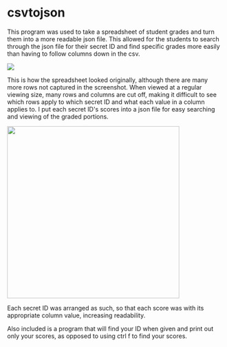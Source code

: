 # csvtojson

This program was used to take a spreadsheet of student grades and turn them into a more readable json file.  This allowed for the students to search through the json file for their secret ID and find specific grades more easily than having to follow columns down in the csv.

<img src="https://i.imgur.com/8w2Bisp.png"></img>

This is how the spreadsheet looked originally, although there are many more rows not captured in the screenshot.  When viewed at a regular viewing size, many rows and columns are cut off, making it difficult to see which rows apply to which secret ID and what each value in a column applies to.  I put each secret ID's scores into a json file for easy searching and viewing of the graded portions.

<img src="https://i.imgur.com/xwYr9YM.png" width="400"></img>

Each secret ID was arranged as such, so that each score was with its appropriate column value, increasing readability.

Also included is a program that will find your ID when given and print out only your scores, as opposed to using ctrl f to find your scores.
